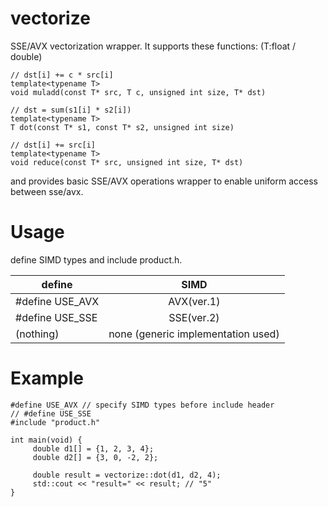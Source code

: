 vectorize
=========

SSE/AVX vectorization wrapper. It supports these functions: (T:float / double)

```
// dst[i] += c * src[i]
template<typename T>
void muladd(const T* src, T c, unsigned int size, T* dst)

// dst = sum(s1[i] * s2[i])
template<typename T>
T dot(const T* s1, const T* s2, unsigned int size)

// dst[i] += src[i]
template<typename T>
void reduce(const T* src, unsigned int size, T* dst)
```
and provides basic SSE/AVX operations wrapper to enable uniform access between sse/avx.

Usage
========

define SIMD types and include product.h.

| define        | SIMD          |
| ------------- |:-------------:|
| #define USE_AVX       | AVX(ver.1) |
| #define USE_SSE       | SSE(ver.2) |
| (nothing)     | none (generic implementation used) |

Example
========

```
#define USE_AVX // specify SIMD types before include header
// #define USE_SSE
#include "product.h"

int main(void) {
     double d1[] = {1, 2, 3, 4};
     double d2[] = {3, 0, -2, 2};
     
     double result = vectorize::dot(d1, d2, 4);
     std::cout << "result=" << result; // "5"
}

```
